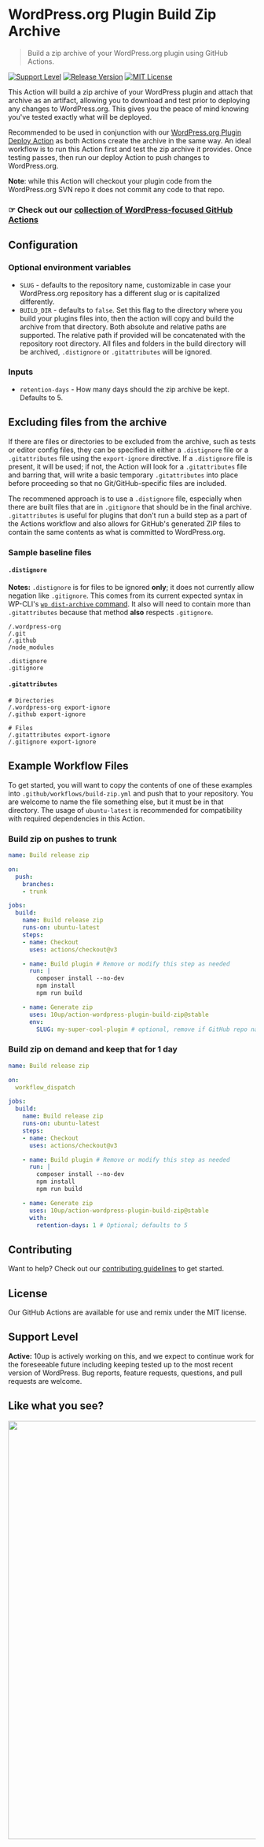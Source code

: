 # WordPress.org Plugin Build Zip Archive

> Build a zip archive of your WordPress.org plugin using GitHub Actions.

[![Support Level](https://img.shields.io/badge/support-active-green.svg)](#support-level) [![Release Version](https://img.shields.io/github/release/10up/action-wordpress-plugin-build-zip.svg)](https://github.com/10up/action-wordpress-plugin-build-zip/releases/latest) [![MIT License](https://img.shields.io/github/license/10up/action-wordpress-plugin-build-zip.svg)](https://github.com/10up/action-wordpress-plugin-build-zip/blob/develop/LICENSE)

This Action will build a zip archive of your WordPress plugin and attach that archive as an artifact, allowing you to download and test prior to deploying any changes to WordPress.org. This gives you the peace of mind knowing you've tested exactly what will be deployed.

Recommended to be used in conjunction with our [WordPress.org Plugin Deploy Action](https://github.com/10up/action-wordpress-plugin-deploy) as both Actions create the archive in the same way. An ideal workflow is to run this Action first and test the zip archive it provides. Once testing passes, then run our deploy Action to push changes to WordPress.org.

**Note**: while this Action will checkout your plugin code from the WordPress.org SVN repo it does not commit any code to that repo.

### ☞ Check out our [collection of WordPress-focused GitHub Actions](https://github.com/10up/actions-wordpress)

## Configuration

### Optional environment variables

* `SLUG` - defaults to the repository name, customizable in case your WordPress.org repository has a different slug or is capitalized differently.
* `BUILD_DIR` - defaults to `false`. Set this flag to the directory where you build your plugins files into, then the action will copy and build the archive from that directory. Both absolute and relative paths are supported. The relative path if provided will be concatenated with the repository root directory. All files and folders in the build directory will be archived, `.distignore` or `.gitattributes` will be ignored.

### Inputs

* `retention-days` - How many days should the zip archive be kept. Defaults to 5.

## Excluding files from the archive

If there are files or directories to be excluded from the archive, such as tests or editor config files, they can be specified in either a `.distignore` file or a `.gitattributes` file using the `export-ignore` directive. If a `.distignore` file is present, it will be used; if not, the Action will look for a `.gitattributes` file and barring that, will write a basic temporary `.gitattributes` into place before proceeding so that no Git/GitHub-specific files are included.

The recommened approach is to use a `.distignore` file, especially when there are built files that are in `.gitignore` that should be in the final archive. `.gitattributes` is useful for plugins that don't run a build step as a part of the Actions workflow and also allows for GitHub's generated ZIP files to contain the same contents as what is committed to WordPress.org.

### Sample baseline files

#### `.distignore`

**Notes:** `.distignore` is for files to be ignored **only**; it does not currently allow negation like `.gitignore`. This comes from its current expected syntax in WP-CLI's [`wp dist-archive` command](https://github.com/wp-cli/dist-archive-command/). It also will need to contain more than `.gitattributes` because that method **also** respects `.gitignore`.

```
/.wordpress-org
/.git
/.github
/node_modules

.distignore
.gitignore
```

#### `.gitattributes`

```gitattributes
# Directories
/.wordpress-org export-ignore
/.github export-ignore

# Files
/.gitattributes export-ignore
/.gitignore export-ignore
```

## Example Workflow Files

To get started, you will want to copy the contents of one of these examples into `.github/workflows/build-zip.yml` and push that to your repository. You are welcome to name the file something else, but it must be in that directory. The usage of `ubuntu-latest` is recommended for compatibility with required dependencies in this Action.

### Build zip on pushes to trunk

```yml
name: Build release zip

on:
  push:
    branches:
    - trunk

jobs:
  build:
    name: Build release zip
    runs-on: ubuntu-latest
    steps:
    - name: Checkout
      uses: actions/checkout@v3

    - name: Build plugin # Remove or modify this step as needed
      run: |
        composer install --no-dev
        npm install
        npm run build

    - name: Generate zip
      uses: 10up/action-wordpress-plugin-build-zip@stable
      env:
        SLUG: my-super-cool-plugin # optional, remove if GitHub repo name matches SVN slug, including capitalization
```

### Build zip on demand and keep that for 1 day

```yml
name: Build release zip

on:
  workflow_dispatch

jobs:
  build:
    name: Build release zip
    runs-on: ubuntu-latest
    steps:
    - name: Checkout
      uses: actions/checkout@v3

    - name: Build plugin # Remove or modify this step as needed
      run: |
        composer install --no-dev
        npm install
        npm run build

    - name: Generate zip
      uses: 10up/action-wordpress-plugin-build-zip@stable
      with:
        retention-days: 1 # Optional; defaults to 5
```

## Contributing

Want to help? Check out our [contributing guidelines](CONTRIBUTING.md) to get started.

## License

Our GitHub Actions are available for use and remix under the MIT license.

## Support Level

**Active:** 10up is actively working on this, and we expect to continue work for the foreseeable future including keeping tested up to the most recent version of WordPress.  Bug reports, feature requests, questions, and pull requests are welcome.

## Like what you see?

<p align="center">
<a href="http://10up.com/contact/"><img src="https://10up.com/uploads/2016/10/10up-Github-Banner.png" width="850"></a>
</p>

